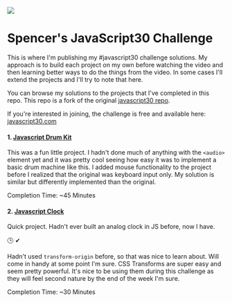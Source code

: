 ![](https://javascript30.com/images/JS3-social-share.png)

# Spencer's JavaScript30 Challenge

This is where I'm publishing my #javascript30 challenge solutions. My approach is to build each project on my own before watching the video and then learning better ways to do the things from the video. In some cases I'll extend the projects and I'll try to note that here.

You can browse my solutions to the projects that I've completed in this repo. This repo is a fork of the original [javascript30 repo](https://github.com/wesbos/JavaScript30).

If you're interested in joining, the challenge is free and available here: [javascript30.com](https://javascript30.com)

#### 1. [Javascript Drum Kit](01-javascript-drum-kit)
This was a fun little project. I hadn't done much of anything with the `<audio>` element yet and it was pretty cool seeing how easy it was to implement a basic drum machine like this. I added mouse functionality to the project before I realized that the original was keyboard input only. My solution is similar but differently implemented than the original. 

Completion Time: ~45 Minutes

#### 2. [Javascript Clock](02-js-and-css-clock)
Quick project. Hadn't ever built an analog clock in JS before, now I have.

🕒 ✔ 

Hadn't used `transform-origin` before, so that was nice to learn about. Will come in handy at some point I'm sure. CSS Transforms are super easy and seem pretty powerful. It's nice to be using them during this challenge as they will feel second nature by the end of the week I'm sure.

Completion Time: ~30 Minutes
